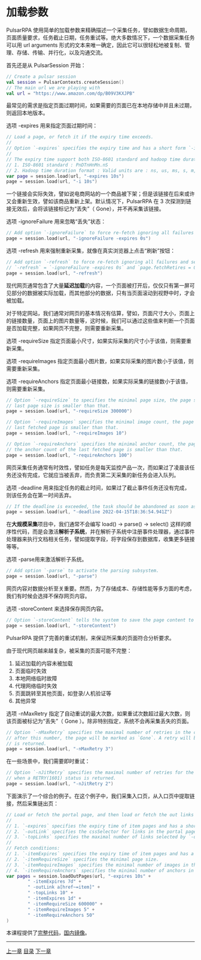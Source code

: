 加载参数
=

PulsarRPA 使用简单的加载参数来精确描述一个采集任务，譬如数据生命周期，页面质量要求，任务截止日期，任务重试等。绝大多数情况下，一个数据采集任务可以用 url arguments 形式的文本来唯一确定，因此它可以很轻松地被复制、管理、存储、传输、并行化，以及沟通交流。

首先还是从 PulsarSession 开始：

```kotlin
// Create a pulsar session
val session = PulsarContexts.createSession()
// The main url we are playing with
val url = "https://www.amazon.com/dp/B09V3KXJPB"
```

最常见的需求是指定页面过期时间，如果需要的页面已在本地存储中并且未过期，则返回本地版本。

选项 -expires 用来指定页面过期时间：

```kotlin
// Load a page, or fetch it if the expiry time exceeds.
//
// Option `-expires` specifies the expiry time and has a short form `-i`.
//
// The expiry time support both ISO-8601 standard and hadoop time duration format:
// 1. ISO-8601 standard : PnDTnHnMn.nS
// 2. Hadoop time duration format : Valid units are : ns, us, ms, s, m, h, d.
var page = session.load(url, "-expires 10s")
page = session.load(url, "-i 10s")
```

一个链接会实际失效，譬如说电商网站的一个商品被下架；但是该链接在后来或许又会重新生效，譬如该商品重新上架。默认情况下，PulsarRPA 在 3 次探测到链接无效后，会将该链接标记为“丢失”（ Gone），并不再采集该链接。

选项 -ignoreFailure 用来忽略“丢失”状态：

```kotlin
// Add option `-ignoreFailure` to force re-fetch ignoring all failures even if `fetchRetries` exceeds the maximal.
page = session.load(url, "-ignoreFailure -expires 0s")
```

选项 -refresh 用来强制重新采集，就像在真实浏览器上点击“刷新”按钮： 

```kotlin
// Add option `-refresh` to force re-fetch ignoring all failures and set `fetchRetries` to be 0,
// `-refresh` = `-ignoreFailure -expires 0s` and `page.fetchRetires = 0`.
page = session.load(url, "-refresh")
```

现代网页通常包含了大量**延迟加载**的内容，一个页面被打开后，仅仅只有第一屏可见部分的数据被实际加载，而其他部分的数据，只有当页面滚动到视野中时，才会被加载。

对于特定网站，我们通常对网页的基本情况有估算，譬如，页面尺寸大小，页面上的链接数量，页面上的图片数量等，这时候，我们可以通过这些值来判断一个页面是否加载完整，如果网页不完整，则需要重新采集。

选项 -requireSize 指定页面最小尺寸，如果实际采集的尺寸小于该值，则需要重新采集。

选项 -requireImages 指定页面最小图片数，如果实际采集的图片数小于该值，则需要重新采集。

选项 -requireAnchors 指定页面最小链接数，如果实际采集的链接数小于该值，则需要重新采集。

```kotlin
// Option `-requireSize` to specifies the minimal page size, the page should be re-fetch if the
// last page size is smaller than that.
page = session.load(url, "-requireSize 300000")

// Option `-requireImages` specifies the minimal image count, the page should be re-fetch if the image count of the
// last fetched page is smaller than that.
page = session.load(url, "-requireImages 10")

// Option `-requireAnchors` specifies the minimal anchor count, the page should be re-fetch if
// the anchor count of the last fetched page is smaller than that.
page = session.load(url, "-requireAnchors 100")
```

网页采集任务通常有时效性，譬如任务是每天监控产品一次，而如果过了凌晨该任务还没有完成，它就应当被丢弃，而负责第二天采集的新任务会进入队列。

选项 -deadline 用来指定任务的截止时间，如果过了截止事件任务还没有完成，则该任务会在第一时间丢弃。

```kotlin
// If the deadline is exceeded, the task should be abandoned as soon as possible.
page = session.load(url, "-deadline 2022-04-15T18:36:54.941Z")
```

在**大规模采集**项目中，我们通常不会编写 load() -> parse() -> select() 这样的顺序性代码，而是会激活**解析子系统**，并在解析子系统中注册事件处理器，通过事件处理器来执行文档相关任务，譬如提取字段，将字段保存到数据库，收集更多链接等等。

选项 -parse用来激活解析子系统。

```kotlin
// Add option `-parse` to activate the parsing subsystem.
page = session.load(url, "-parse")
```

网页内容对数据分析至关重要。然而，为了存储成本、存储性能等多方面的考虑，我们有时候会选择不保存网页内容。

选项 -storeContent 来选择保存网页内容。

```kotlin
// Option `-storeContent` tells the system to save the page content to the storage.
page = session.load(url, "-storeContent")
```

PulsarRPA 提供了完善的重试机制，来保证所采集的页面符合分析要求。

由于现代网页越来越复杂，被采集的页面可能不完整：

1. 延迟加载的内容未被加载
2. 页面临时失效
3. 本地网络临时故障
4. 代理网络临时失效
5. 页面跳转至其他页面，如登录/人机验证等
6. 其他异常

选项 -nMaxRetry 指定了自动重试的最大次数，如果重试次数超过最大次数，则该页面被标记为“丢失”（ Gone ）。除非特别指定，系统不会再采集丢失的页面。

```kotlin
// Option `-nMaxRetry` specifies the maximal number of retries in the crawl loop, and if it's still failed
// after this number, the page will be marked as `Gone`. A retry will be triggered when a RETRY(1601) status code
// is returned.
page = session.load(url, "-nMaxRetry 3")
```

在一些场景中，我们需要即时重试：

```kotlin
// Option `-nJitRetry` specifies the maximal number of retries for the load phase, which will be triggered
// when a RETRY(1601) status is returned.
page = session.load(url, "-nJitRetry 2")
```

下面演示了一个综合的例子。在这个例子中，我们采集入口页，从入口页中提取链接，然后采集链出页：

```kotlin
// Load or fetch the portal page, and then load or fetch the out links selected by `-outLink`.
//
// 1. `-expires` specifies the expiry time of item pages and has a short form `-ii`.
// 2. `-outLink` specifies the cssSelector for links in the portal page to load.
// 3. `-topLinks` specifies the maximal number of links selected by `-outLink`.
//
// Fetch conditions:
// 1. `-itemExpires` specifies the expiry time of item pages and has a short form `-ii`.
// 2. `-itemRequireSize` specifies the minimal page size.
// 3. `-itemRequireImages` specifies the minimal number of images in the page.
// 4. `-itemRequireAnchors` specifies the minimal number of anchors in the page.
var pages = session.loadOutPages(url, "-expires 10s" +
        " -itemExpires 7d" +
        " -outLink a[href~=item]" +
        " -topLinks 10" +
        " -itemExpires 1d" +
        " -itemRequireSize 600000" +
        " -itemRequireImages 5" +
        " -itemRequireAnchors 50"
)
```

本课程提供了[完整代码](../../../pulsar-app/pulsar-examples/src/main/kotlin/ai/platon/pulsar/examples/_1_LoadOptions.kt)，[国内镜像](https://gitee.com/platonai_galaxyeye/pulsarr/blob/1.10.x/pulsar-app/pulsar-examples/src/main/kotlin/ai/platon/pulsar/examples/_1_LoadOptions.kt)。

------

[上一章](2basic-usage.md) [目录](1home.md) [下一章](4data-extraction.md)
